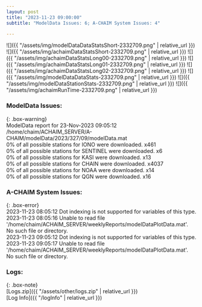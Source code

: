 ```yaml
---
layout: post
title: "2023-11-23 09:00:00"
subtitle: "ModelData Issues: 6; A-CHAIM System Issues: 4"

---
```


![]({{ "/assets/img/modelDataDataStatsShort-2332709.png" | relative_url }})
![]({{ "/assets/img/achaimDataStatsShort-2332709.png" | relative_url }})
![]({{ "/assets/img/achaimDataStatsLong00-2332709.png" | relative_url }})
![]({{ "/assets/img/achaimDataStatsLong01-2332709.png" | relative_url }})
![]({{ "/assets/img/achaimDataStatsLong02-2332709.png" | relative_url }})
![]({{ "/assets/img/modelDataDataStats-2332709.png" | relative_url }})
![]({{ "/assets/img/modelDataStationStats-2332709.png" | relative_url }})
![]({{ "/assets/img/achaimRunTime-2332709.png" | relative_url }})


### ModelData Issues:  
  
{: .box-warning}  
 ModelData report for 23-Nov-2023 09:05:12   
 /home/chaim/ACHAIM_SERVER/A-CHAIM/modelData/2023/327/09/modelData.mat   
 0% of all possible stations for IONO were downloaded. x461   
 0% of all possible stations for SENTINEL were downloaded. x6   
 0% of all possible stations for KASI were downloaded. x13   
 0% of all possible stations for CHAIN were downloaded. x4037   
 0% of all possible stations for NOAA were downloaded. x14   
 0% of all possible stations for QGN were downloaded. x16   
  
### A-CHAIM System Issues:  
  
{: .box-error}  
2023-11-23 08:05:12 Dot indexing is not supported for variables of this type.  
2023-11-23 08:05:16 Unable to read file '/home/chaim/ACHAIM_SERVER/weeklyReports/modelDataPlotData.mat'. No such file or directory.  
2023-11-23 09:05:12 Dot indexing is not supported for variables of this type.  
2023-11-23 09:05:17 Unable to read file '/home/chaim/ACHAIM_SERVER/weeklyReports/modelDataPlotData.mat'. No such file or directory.  

### Logs:  
  
{: .box-note}  
[Logs.zip]({{ "/assets/other/logs.zip" | relative_url }})  
[Log Info]({{ "/logInfo" | relative_url }})  
